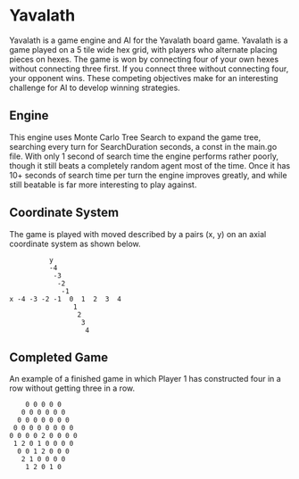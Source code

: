 # Yavalath
Yavalath is a game engine and AI for the Yavalath board game. Yavalath is a game played on a 5 tile wide hex grid, with players who alternate placing pieces on hexes. The game is won by connecting four of your own hexes without connecting three first. If you connect three without connecting four, your opponent wins. These competing objectives make for an interesting challenge for AI to develop winning strategies.

## Engine 
This engine uses Monte Carlo Tree Search to expand the game tree, searching every turn for SearchDuration seconds, a const in the main.go file. With only 1 second of search time the engine performs rather poorly, though it still beats a completely random agent most of the time. Once it has 10+ seconds of search time per turn the engine improves greatly, and while still beatable is far more interesting to play against.



## Coordinate System

The game is played with moved described by a pairs (x, y) on an axial coordinate system as shown below. 
```
          y
          -4  
           -3  
            -2   
             -1               
x -4 -3 -2 -1  0  1  2  3  4  
                1   
                 2  
                  3  
                   4
```

## Completed Game

An example of a finished game in which Player 1 has constructed four in a row without getting three in a row.
```
    0 0 0 0 0    
   0 0 0 0 0 0   
  0 0 0 0 0 0 0  
 0 0 0 0 0 0 0 0 
0 0 0 0 2 0 0 0 0
 1 2 0 1 0 0 0 0 
  0 0 1 2 0 0 0  
   2 1 0 0 0 0   
    1 2 0 1 0 
```
